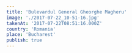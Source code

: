 ```yaml
---
title: 'Bulevardul General Gheorghe Magheru'
image: './2017-07-22_10-51-16.jpg'
takenAt: '2017-07-22T08:51:16.000Z'
country: 'Romania'
place: 'Bucharest'
publish: true
---
```

